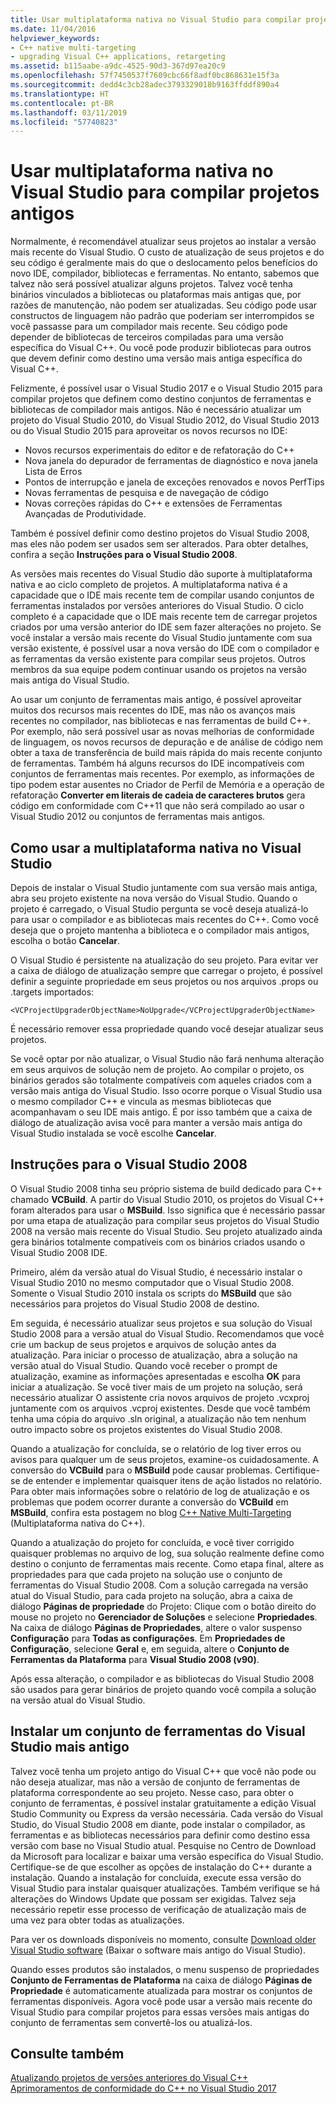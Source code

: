 ```yaml
---
title: Usar multiplataforma nativa no Visual Studio para compilar projetos antigos
ms.date: 11/04/2016
helpviewer_keywords:
- C++ native multi-targeting
- upgrading Visual C++ applications, retargeting
ms.assetid: b115aabe-a9dc-4525-90d3-367d97ea20c9
ms.openlocfilehash: 57f7450537f7609cbc66f8adf0bc868631e15f3a
ms.sourcegitcommit: dedd4c3cb28adec3793329018b9163ffddf890a4
ms.translationtype: HT
ms.contentlocale: pt-BR
ms.lasthandoff: 03/11/2019
ms.locfileid: "57740823"
---
```

# <a name="use-native-multi-targeting-in-visual-studio-to-build-old-projects"></a>Usar multiplataforma nativa no Visual Studio para compilar projetos antigos

Normalmente, é recomendável atualizar seus projetos ao instalar a versão mais recente do Visual Studio. O custo de atualização de seus projetos e do seu código é geralmente mais do que o deslocamento pelos benefícios do novo IDE, compilador, bibliotecas e ferramentas. No entanto, sabemos que talvez não será possível atualizar alguns projetos. Talvez você tenha binários vinculados a bibliotecas ou plataformas mais antigas que, por razões de manutenção, não podem ser atualizadas. Seu código pode usar constructos de linguagem não padrão que poderiam ser interrompidos se você passasse para um compilador mais recente. Seu código pode depender de bibliotecas de terceiros compiladas para uma versão específica do Visual C++. Ou você pode produzir bibliotecas para outros que devem definir como destino uma versão mais antiga específica do Visual C++.

Felizmente, é possível usar o Visual Studio 2017 e o Visual Studio 2015 para compilar projetos que definem como destino conjuntos de ferramentas e bibliotecas de compilador mais antigos. Não é necessário atualizar um projeto do Visual Studio 2010, do Visual Studio 2012, do Visual Studio 2013 ou do Visual Studio 2015 para aproveitar os novos recursos no IDE:

  - Novos recursos experimentais do editor e de refatoração do C++
  - Nova janela do depurador de ferramentas de diagnóstico e nova janela Lista de Erros
  - Pontos de interrupção e janela de exceções renovados e novos PerfTips
  - Novas ferramentas de pesquisa e de navegação de código
  - Novas correções rápidas do C++ e extensões de Ferramentas Avançadas de Produtividade.

Também é possível definir como destino projetos do Visual Studio 2008, mas eles não podem ser usados sem ser alterados. Para obter detalhes, confira a seção **Instruções para o Visual Studio 2008**.

As versões mais recentes do Visual Studio dão suporte à multiplataforma nativa e ao ciclo completo de projetos. A multiplataforma nativa é a capacidade que o IDE mais recente tem de compilar usando conjuntos de ferramentas instalados por versões anteriores do Visual Studio. O ciclo completo é a capacidade que o IDE mais recente tem de carregar projetos criados por uma versão anterior do IDE sem fazer alterações no projeto. Se você instalar a versão mais recente do Visual Studio juntamente com sua versão existente, é possível usar a nova versão do IDE com o compilador e as ferramentas da versão existente para compilar seus projetos. Outros membros da sua equipe podem continuar usando os projetos na versão mais antiga do Visual Studio.

Ao usar um conjunto de ferramentas mais antigo, é possível aproveitar muitos dos recursos mais recentes do IDE, mas não os avanços mais recentes no compilador, nas bibliotecas e nas ferramentas de build C++. Por exemplo, não será possível usar as novas melhorias de conformidade de linguagem, os novos recursos de depuração e de análise de código nem obter a taxa de transferência de build mais rápida do mais recente conjunto de ferramentas. Também há alguns recursos do IDE incompatíveis com conjuntos de ferramentas mais recentes. Por exemplo, as informações de tipo podem estar ausentes no Criador de Perfil de Memória e a operação de refatoração **Converter em literais de cadeia de caracteres brutos** gera código em conformidade com C++11 que não será compilado ao usar o Visual Studio 2012 ou conjuntos de ferramentas mais antigos.

## <a name="how-to-use-native-multi-targeting-in-visual-studio"></a>Como usar a multiplataforma nativa no Visual Studio

Depois de instalar o Visual Studio juntamente com sua versão mais antiga, abra seu projeto existente na nova versão do Visual Studio. Quando o projeto é carregado, o Visual Studio pergunta se você deseja atualizá-lo para usar o compilador e as bibliotecas mais recentes do C++. Como você deseja que o projeto mantenha a biblioteca e o compilador mais antigos, escolha o botão **Cancelar**.

O Visual Studio é persistente na atualização do seu projeto. Para evitar ver a caixa de diálogo de atualização sempre que carregar o projeto, é possível definir a seguinte propriedade em seus projetos ou nos arquivos .props ou .targets importados:

`<VCProjectUpgraderObjectName>NoUpgrade</VCProjectUpgraderObjectName>`

É necessário remover essa propriedade quando você desejar atualizar seus projetos.

Se você optar por não atualizar, o Visual Studio não fará nenhuma alteração em seus arquivos de solução nem de projeto. Ao compilar o projeto, os binários gerados são totalmente compatíveis com aqueles criados com a versão mais antiga do Visual Studio. Isso ocorre porque o Visual Studio usa o mesmo compilador C++ e vincula as mesmas bibliotecas que acompanhavam o seu IDE mais antigo. É por isso também que a caixa de diálogo de atualização avisa você para manter a versão mais antiga do Visual Studio instalada se você escolhe **Cancelar**.

## <a name="instructions-for-visual-studio-2008"></a>Instruções para o Visual Studio 2008

O Visual Studio 2008 tinha seu próprio sistema de build dedicado para C++ chamado **VCBuild**. A partir do Visual Studio 2010, os projetos do Visual C++ foram alterados para usar o **MSBuild**. Isso significa que é necessário passar por uma etapa de atualização para compilar seus projetos do Visual Studio 2008 na versão mais recente do Visual Studio. Seu projeto atualizado ainda gera binários totalmente compatíveis com os binários criados usando o Visual Studio 2008 IDE.

Primeiro, além da versão atual do Visual Studio, é necessário instalar o Visual Studio 2010 no mesmo computador que o Visual Studio 2008. Somente o Visual Studio 2010 instala os scripts do **MSBuild** que são necessários para projetos do Visual Studio 2008 de destino.

Em seguida, é necessário atualizar seus projetos e sua solução do Visual Studio 2008 para a versão atual do Visual Studio. Recomendamos que você crie um backup de seus projetos e arquivos de solução antes da atualização. Para iniciar o processo de atualização, abra a solução na versão atual do Visual Studio. Quando você receber o prompt de atualização, examine as informações apresentadas e escolha **OK** para iniciar a atualização. Se você tiver mais de um projeto na solução, será necessário atualizar O assistente cria novos arquivos de projeto .vcxproj juntamente com os arquivos .vcproj existentes. Desde que você também tenha uma cópia do arquivo .sln original, a atualização não tem nenhum outro impacto sobre os projetos existentes do Visual Studio 2008.

Quando a atualização for concluída, se o relatório de log tiver erros ou avisos para qualquer um de seus projetos, examine-os cuidadosamente. A conversão do **VCBuild** para o **MSBuild** pode causar problemas. Certifique-se de entender e implementar quaisquer itens de ação listados no relatório. Para obter mais informações sobre o relatório de log de atualização e os problemas que podem ocorrer durante a conversão do **VCBuild** em **MSBuild**, confira esta postagem no blog [C++ Native Multi-Targeting](https://blogs.msdn.microsoft.com/vcblog/2009/12/08/c-native-multi-targeting/) (Multiplataforma nativa do C++).

Quando a atualização do projeto for concluída, e você tiver corrigido quaisquer problemas no arquivo de log, sua solução realmente define como destino o conjunto de ferramentas mais recente. Como etapa final, altere as propriedades para que cada projeto na solução use o conjunto de ferramentas do Visual Studio 2008. Com a solução carregada na versão atual do Visual Studio, para cada projeto na solução, abra a caixa de diálogo **Páginas de propriedade** do Projeto: Clique com o botão direito do mouse no projeto no **Gerenciador de Soluções** e selecione **Propriedades**. Na caixa de diálogo **Páginas de Propriedades**, altere o valor suspenso **Configuração** para **Todas as configurações**. Em **Propriedades de Configuração**, selecione **Geral** e, em seguida, altere o **Conjunto de Ferramentas da Plataforma** para **Visual Studio 2008 (v90)**.

Após essa alteração, o compilador e as bibliotecas do Visual Studio 2008 são usados para gerar binários de projeto quando você compila a solução na versão atual do Visual Studio.

## <a name="install-an-older-visual-studio-toolset"></a>Instalar um conjunto de ferramentas do Visual Studio mais antigo

Talvez você tenha um projeto antigo do Visual C++ que você não pode ou não deseja atualizar, mas não a versão de conjunto de ferramentas de plataforma correspondente ao seu projeto. Nesse caso, para obter o conjunto de ferramentas, é possível instalar gratuitamente a edição Visual Studio Community ou Express da versão necessária. Cada versão do Visual Studio, do Visual Studio 2008 em diante, pode instalar o compilador, as ferramentas e as bibliotecas necessários para definir como destino essa versão com base no Visual Studio atual. Pesquise no Centro de Download da Microsoft para localizar e baixar uma versão específica do Visual Studio. Certifique-se de que escolher as opções de instalação do C++ durante a instalação. Quando a instalação for concluída, execute essa versão do Visual Studio para instalar quaisquer atualizações. Também verifique se há alterações do Windows Update que possam ser exigidas. Talvez seja necessário repetir esse processo de verificação de atualização mais de uma vez para obter todas as atualizações.

Para ver os downloads disponíveis no momento, consulte [Download older Visual Studio software](https://visualstudio.microsoft.com/vs/older-downloads/) (Baixar o software mais antigo do Visual Studio).

Quando esses produtos são instalados, o menu suspenso de propriedades **Conjunto de Ferramentas de Plataforma** na caixa de diálogo **Páginas de Propriedade** é automaticamente atualizada para mostrar os conjuntos de ferramentas disponíveis. Agora você pode usar a versão mais recente do Visual Studio para compilar projetos para essas versões mais antigas do conjunto de ferramentas sem convertê-los ou atualizá-los.

## <a name="see-also"></a>Consulte também

[Atualizando projetos de versões anteriores do Visual C++](upgrading-projects-from-earlier-versions-of-visual-cpp.md)<br/>
[Aprimoramentos de conformidade do C++ no Visual Studio 2017](../cpp-conformance-improvements-2017.md)
